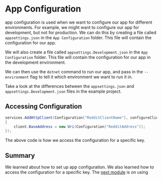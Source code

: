 # App Configuration
app configuration is used when we want to configure our app for different environments. For example, we might want to configure our app for development, but not for production. We can do this by creating a file called `appsettings.json` in the `App Configuration` folder. This file will contain the configuration for our app.

We will also create a file called `appsettings.Development.json` in the `App Configuration` folder. This file will contain the configuration for our app in the development environment.

We can then use the `dotnet` command to run our app, and pass in the `--environment` flag to tell it which environment we want to run it in.

Take a look at the differences between the `appsettings.json` and `appsettings.Development.json` files in the example project.

## Accessing Configuration

```c#
services.AddHttpClient(Configuration["RedditClientName"], configureClienclient =>
{
    client.BaseAddress = new Uri(Configuration["RedditAddress"]);
});
```

The above code is how we access the configuration for a specific key.

## Summary

We learned about how to set up app configuration. We also learned how to access the configuration for a specific key. The [next module](https://github.com/NZMSA/2022-Phase-2/tree/main/2.%20Backend/Unit%20Testing/Readme.md) is on using 